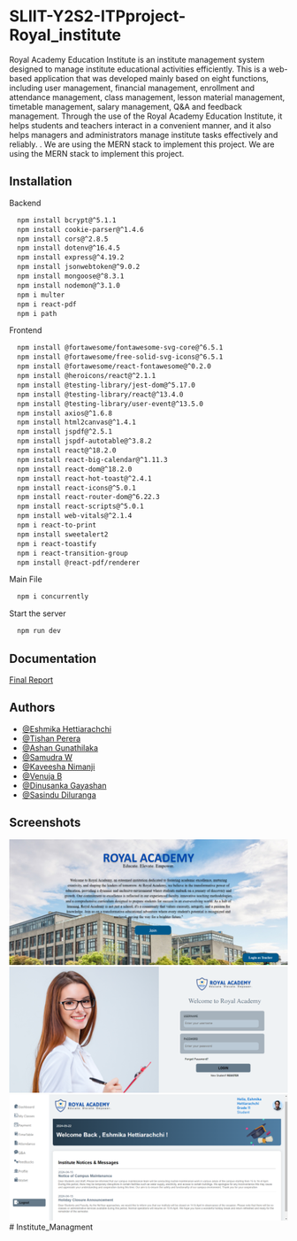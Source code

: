 
# SLIIT-Y2S2-ITPproject-Royal_institute

Royal Academy Education Institute is an institute management system designed to manage institute educational activities efficiently. This is a web-based application that was developed mainly based on eight functions, including user management, financial management, enrollment and attendance management, class management, lesson material management, timetable management, salary management, Q&A and feedback management. Through the use of the Royal Academy Education Institute, it helps students and teachers interact in a convenient manner, and it also helps managers and administrators manage institute tasks effectively and reliably. . We are using the MERN stack to implement this project. We are using the MERN stack to implement this project.

## Installation

Backend

```bash
  npm install bcrypt@^5.1.1
  npm install cookie-parser@^1.4.6
  npm install cors@^2.8.5
  npm install dotenv@^16.4.5
  npm install express@^4.19.2
  npm install jsonwebtoken@^9.0.2
  npm install mongoose@^8.3.1
  npm install nodemon@^3.1.0
  npm i multer
  npm i react-pdf
  npm i path
```
Frontend

```bash
  npm install @fortawesome/fontawesome-svg-core@^6.5.1
  npm install @fortawesome/free-solid-svg-icons@^6.5.1
  npm install @fortawesome/react-fontawesome@^0.2.0
  npm install @heroicons/react@^2.1.1
  npm install @testing-library/jest-dom@^5.17.0
  npm install @testing-library/react@^13.4.0
  npm install @testing-library/user-event@^13.5.0
  npm install axios@^1.6.8
  npm install html2canvas@^1.4.1
  npm install jspdf@^2.5.1
  npm install jspdf-autotable@^3.8.2
  npm install react@^18.2.0
  npm install react-big-calendar@^1.11.3
  npm install react-dom@^18.2.0
  npm install react-hot-toast@^2.4.1
  npm install react-icons@^5.0.1
  npm install react-router-dom@^6.22.3
  npm install react-scripts@^5.0.1
  npm install web-vitals@^2.1.4
  npm i react-to-print
  npm install sweetalert2
  npm i react-toastify
  npm i react-transition-group
  npm install @react-pdf/renderer
```
Main File

```bash
  npm i concurrently
```
Start the server

```bash
  npm run dev
```

## Documentation

[Final Report](https://mysliit-my.sharepoint.com/:b:/g/personal/it22004390_my_sliit_lk/EUUtSldM0eJHnle3oDt_JbwB8sWs95ROkxjIZKtOkCFcOw?e=6ANSDc)

## Authors

- [@Eshmika Hettiarachchi](https://github.com/Eshmika)
- [@Tishan Perera](https://github.com/TishanPerera)
- [@Ashan Gunathilaka](https://github.com/AshanGunathilaka)
- [@Samudra W](https://github.com/SamudraW)
- [@Kaveesha Nimanji](https://github.com/nimanjik)
- [@Venuja B](https://github.com/VenujaB)
- [@Dinusanka Gayashan](https://github.com/Dinusanka)
- [@Sasindu Diluranga](https://github.com/Wolferlk)

## Screenshots

![Website Screenshot1](https://github.com/Eshmika/Royal_institute/blob/db779ac34ecfeebafa2ce0b09fb9113f07302dfe/Documentation/screenshot1.png)
![Website Screenshot2](https://github.com/Eshmika/Royal_institute/blob/db779ac34ecfeebafa2ce0b09fb9113f07302dfe/Documentation/screenshot2.png)
![Website Screenshot3](https://github.com/Eshmika/Royal_institute/blob/db779ac34ecfeebafa2ce0b09fb9113f07302dfe/Documentation/screenshot3.png)
#   I n s t i t u t e _ M a n a g m e n t 
 
 